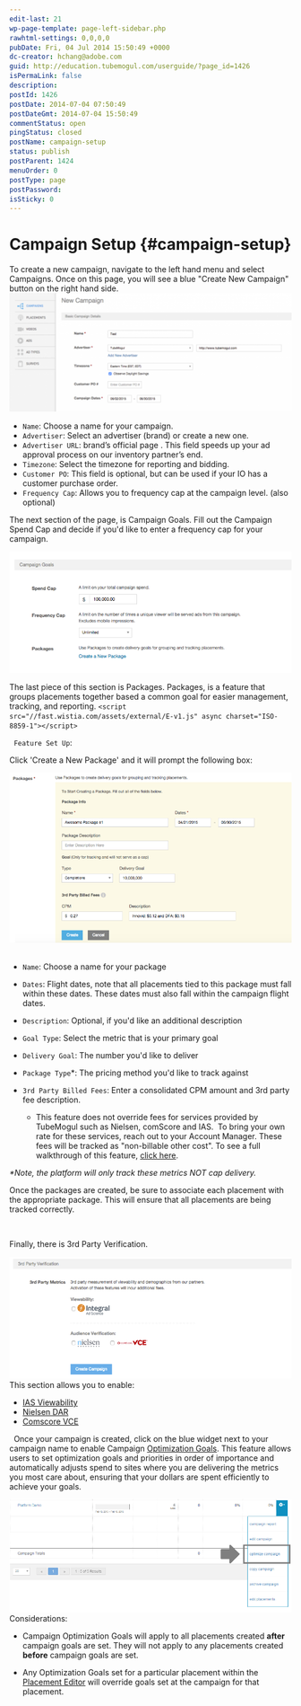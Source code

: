 ```yaml
---
edit-last: 21
wp-page-template: page-left-sidebar.php
rawhtml-settings: 0,0,0,0
pubDate: Fri, 04 Jul 2014 15:50:49 +0000
dc-creator: hchang@adobe.com
guid: http://education.tubemogul.com/userguide/?page_id=1426
isPermaLink: false
description: 
postId: 1426
postDate: 2014-07-04 07:50:49
postDateGmt: 2014-07-04 15:50:49
commentStatus: open
pingStatus: closed
postName: campaign-setup
status: publish
postParent: 1424
menuOrder: 0
postType: page
postPassword: 
isSticky: 0
---
```


# Campaign Setup {#campaign-setup}

To create a new campaign, navigate to the left hand menu and select Campaigns. Once on this page, you will see a blue "Create New Campaign" button on the right hand side.
[ ![campaign basics](assets/campaign-basics1-1024x428.png)](assets/campaign-basics1.png)

* `Name`: Choose a name for your campaign.
* `Advertiser`:&nbsp;Select an advertiser (brand) or create a new one.
* `Advertiser URL`:&nbsp;brand’s official page . This field speeds up your ad approval process on our inventory partner’s end.
* `Timezone`:&nbsp;Select the timezone for reporting and bidding.
* `Customer PO`:&nbsp;This field is optional, but can be used if your IO has a customer purchase order.
* `Frequency Cap`: Allows you to frequency cap at the campaign level. (also optional)

The next section of the page, is Campaign Goals. Fill out the Campaign Spend Cap and decide if you'd like to enter a frequency cap for your campaign.

[ ![image (10)](assets/image-10.png)](assets/image-10.png)

The last piece of this section is Packages. Packages, is a feature that groups placements together based a common goal for easier management, tracking, and reporting.
`<script src="//fast.wistia.com/assets/external/E-v1.js" async charset="ISO-8859-1"></script>`   

&nbsp;
`Feature Set Up`:

Click 'Create a New Package' and it will prompt the following box:

[ ![packages-generic](assets/packages-generic.png)](assets/packages-generic.png)
&nbsp;

* `Name`: Choose a name for your package
* `Dates`: Flight dates, note that all placements tied to this package must fall within these dates. These dates must also fall within the campaign flight dates.
* `Description`: Optional, if you'd like an additional description
* `Goal Type`: Select the metric&nbsp;that is your primary goal
* `Delivery Goal`: The number you'd like to deliver
* `Package Type`&#42;: The pricing method you'd like to track against
* `3rd Party Billed Fees`: Enter a consolidated CPM amount and 3rd party fee description.

    * This feature does not override fees for services provided by TubeMogul such as Nielsen, comScore and IAS. &nbsp;To bring your own rate for these services, reach out to your Account Manager. These fees will be tracked as "non-billable other cost". To see a full walkthrough of this feature, [click here](http://fast.wistia.net/embed/iframe/rhi560hsx0?popover=true).

*&#42;Note, the platform will only track these metrics NOT cap delivery.&nbsp;*

Once the packages are created, be sure to associate each placement with the appropriate package. This will ensure that all placements are being tracked correctly.

&nbsp;

Finally, there is 3rd Party Verification.

[ ![3rd party](assets/3rd-party.png)](assets/3rd-party.png)
This section allows you to enable:

* [IAS Viewability](../user-guide/measurement/viewability/ias-integration.md)
* [Nielsen DAR](../user-guide/measurement/nielsen-ocr-reporting.md)
* [Comscore VCE](../user-guide/measurement/comscore-vce.md)

&nbsp;
Once your campaign is created, click on the blue widget next to your campaign name to enable Campaign [Optimization Goals](../user-guide/optimization/optimization-goals.md). This feature allows users to set optimization goals and priorities in order of importance and automatically adjusts&nbsp;spend to sites where you are delivering the metrics you most care about, ensuring that your dollars are spent efficiently to achieve your goals.

[ ![Blue_widget](assets/blue-widget.png)](assets/blue-widget.png)
Considerations:

* Campaign Optimization Goals will apply to all placements created **after** campaign goals are set. They will not apply to any placements created **before** campaign goals are set.

* Any Optimization Goals set for a particular placement within the [Placement Editor](placement-setup.md) will override goals set at the campaign for that placement.

&nbsp; 